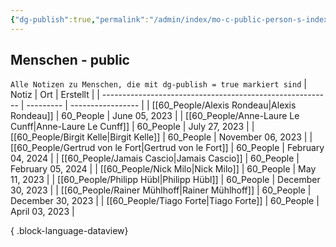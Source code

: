 ```yaml
---
{"dg-publish":true,"permalink":"/admin/index/mo-c-public-person-s-index/","tags":["class/index"],"noteIcon":""}
---
```



## Menschen - public
`Alle Notizen zu Menschen, die mit dg-publish = true markiert sind`
| Notiz                                                     | Ort       | Erstellt          |
| --------------------------------------------------------- | --------- | ----------------- |
| [[60_People/Alexis Rondeau\|Alexis Rondeau]]           | 60_People | June 05, 2023     |
| [[60_People/Anne-Laure Le Cunff\|Anne-Laure Le Cunff]] | 60_People | July 27, 2023     |
| [[60_People/Birgit Kelle\|Birgit Kelle]]               | 60_People | November 06, 2023 |
| [[60_People/Gertrud von le Fort\|Gertrud von le Fort]] | 60_People | February 04, 2024 |
| [[60_People/Jamais Cascio\|Jamais Cascio]]             | 60_People | February 05, 2024 |
| [[60_People/Nick Milo\|Nick Milo]]                     | 60_People | May 11, 2023      |
| [[60_People/Philipp Hübl\|Philipp Hübl]]               | 60_People | December 30, 2023 |
| [[60_People/Rainer Mühlhoff\|Rainer Mühlhoff]]         | 60_People | December 30, 2023 |
| [[60_People/Tiago Forte\|Tiago Forte]]                 | 60_People | April 03, 2023    |

{ .block-language-dataview}
